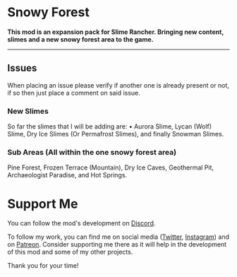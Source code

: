 # Snowy Forest
<b>This mod is an expansion pack for Slime Rancher. Bringing new content, slimes and a new snowy forest area to the game.</b>
</p>
<hr>

## Issues
When placing an issue please verify if another one is already present or not, if so then just place a comment on said issue.

### New Slimes
So far the slimes that I will be adding are:
• Aurora Slime, Lycan (Wolf) Slime, Dry Ice Slimes (Or Permafrost Slimes), and finally Snowman Slimes.

### Sub Areas (All within the one snowy forest area)
Pine Forest, Frozen Terrace (Mountain), Dry Ice Caves, Geothermal Pit, Archaeologist Paradise, and Hot Springs.

# Support Me
You can follow the mod's development on <a href="https://discord.gg/8Ns83Sydfc" target="_blank">Discord</a>.

To follow my work, you can find me on social media (<a href="https://twitter.com/MegaPiggyYT" target="_blank">Twitter</a>, <a href="https://www.instagram.com/megapiggy_yt/" target="_blank">Instagram</a>) and on <a href="https://www.patreon.com/megapiggy" target="_blank">Patreon</a>. Consider supporting me there as it will help in the development of this mod and some of my other projects.

Thank you for your time!
